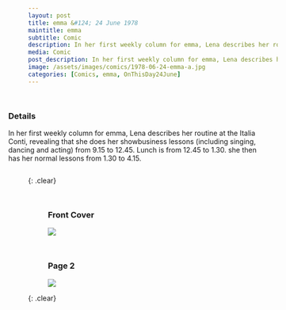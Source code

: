 ```yaml
---
layout: post
title: emma &#124; 24 June 1978
maintitle: emma
subtitle: Comic
description: In her first weekly column for emma, Lena describes her routine at the Italia Conti, revealing that she does her showbusiness lessons (including singing, dancing and acting) from 9.15 to 12.45. Lunch is from 12.45 to 1.30. she then has her normal lessons from 1.30 to 4.15.
media: Comic
post_description: In her first weekly column for emma, Lena describes her routine at the Italia Conti, revealing that she does her showbusiness lessons (including singing, dancing and acting) from 9.15 to 12.45. Lunch is from 12.45 to 1.30. she then has her normal lessons from 1.30 to 4.15.
image: /assets/images/comics/1978-06-24-emma-a.jpg
categories: [Comics, emma, OnThisDay24June]
---
```


<figure class="fig3">
<h3>Details</h3>
<p>In her first weekly column for emma, Lena describes her routine at the Italia Conti, revealing that she does her showbusiness lessons (including singing, dancing and acting) from 9.15 to 12.45. Lunch is from 12.45 to 1.30. she then has her normal lessons from 1.30 to 4.15.</p>
</figure>

{: .clear}

<figure class="fig1">
<h3>Front Cover</h3>
<a href="/assets/images/comics/1978-06-24-emma-a.jpg"><img src="/assets/images/comics/1978-06-24-emma-a.jpg" class="full-width zoom-in" /></a>
</figure>

<figure class="fig2">
<h3>Page 2</h3>
<a href="/assets/images/comics/1978-06-24-emma-b.jpg"><img src="/assets/images/comics/1978-06-24-emma-b.jpg" class="full-width zoom-in" /></a>
</figure>

<br />{: .clear}

<style>
.fig1 {float:left; width:48%;}

.fig2 {float:right; width:48%;}

.fig3 {float:right; width:100%;}

figcaption {float:left; width:100%;}

@media screen and (orientation:portrait) {
.fig1, .fig2 {float:left; width:100%;}
figcaption {float:left; width:90%; margin-bottom: 10px;}
}
</style>
